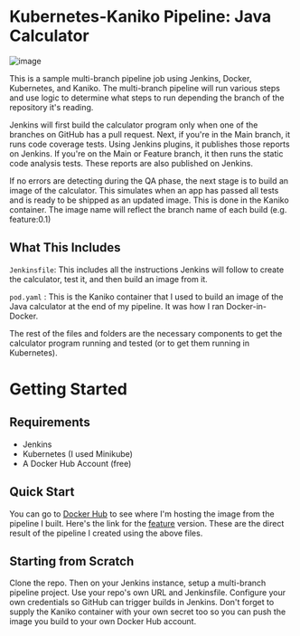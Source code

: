 # Kubernetes-Kaniko Pipeline: Java Calculator
![image](https://user-images.githubusercontent.com/56422761/163040920-4abc1c4f-8d99-4feb-b15b-33e4c1863710.png)


This is a sample multi-branch pipeline job using Jenkins, Docker, Kubernetes, and Kaniko. The multi-branch pipeline will run various steps and use logic to determine what steps to run depending the branch of the repository it's reading.

Jenkins will first build the calculator program only when one of the branches on GitHub has a pull request. Next, if you're in the Main branch, it runs code coverage tests. Using Jenkins plugins, it publishes those reports on Jenkins. If you're on the Main or Feature branch, it then runs the static code analysis tests. These reports are also published on Jenkins.

If no errors are detecting during the QA phase, the next stage is to build an image of the calculator. This simulates when an app has passed all tests and is ready to be shipped as an updated image. This is done in the Kaniko container. The image name will reflect the branch name of each build (e.g. feature:0.1)  

## What This Includes
`Jenkinsfile`: This includes all the instructions Jenkins will follow to create the calculator, test it, and then build an image from it.

`pod.yaml` : This is the Kaniko container that I used to build an image of the Java calculator at the end of my pipeline. It was how I ran Docker-in-Docker.

The rest of the files and folders are the necessary components to get the calculator program running and tested (or to get them running in Kubernetes).

# Getting Started

## Requirements
* Jenkins
* Kubernetes (I used Minikube)
* A Docker Hub Account (free)

## Quick Start
You can go to [Docker Hub](https://hub.docker.com/repository/docker/crc8109/calculator) to see where I'm hosting the image from the pipeline I built. Here's the link for the [feature](https://hub.docker.com/repository/docker/crc8109/calculator-feature) version. These are the direct result of the pipeline I created using the above files.

## Starting from Scratch
Clone the repo. Then on your Jenkins instance, setup a multi-branch pipeline project. Use your repo's own URL and Jenkinsfile. Configure your own credentials so GitHub can trigger builds in Jenkins. Don't forget to supply the Kaniko container with your own secret too so you can push the image you build to your own Docker Hub account.
